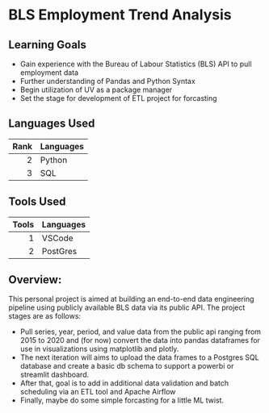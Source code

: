 # BLS Employment Trend Analysis

## Learning Goals
 - Gain experience with the Bureau of Labour Statistics (BLS) API to pull employment data
 - Further understanding of Pandas and Python Syntax
 - Begin utilization of UV as a package manager
 - Set the stage for development of ETL project for forcasting

## Languages Used

| Rank | Languages |
|-----:|-----------|
|     2| Python    |
|     3| SQL       |

## Tools Used

| Tools | Languages |
|-----:|-----------|
|     1| VSCode    |
|     2| PostGres  |


## Overview:

This personal project is aimed at building an end-to-end data engineering pipeline using publicly available BLS data via its public API. The project stages are as follows:

- Pull series, year, period, and value data from the public api ranging from 2015 to 2020 and (for now) convert the data into pandas dataframes for use in                 visualizations using matplotlib and plotly.
- The next iteration will aims to upload the data frames to a Postgres SQL database and create a basic db schema to support a powerbi or streamlit dashboard.
- After that, goal is to add in additional data validation and batch scheduling via an ETL tool and Apache Airflow
- Finally, maybe do some simple forcasting for a little ML twist. 
